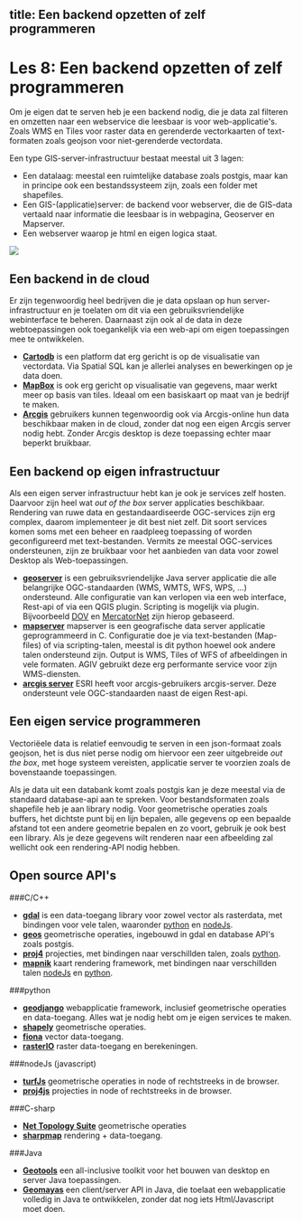 title: Een backend opzetten of zelf programmeren
---
Les 8: Een backend opzetten of zelf programmeren
===== 

Om je eigen dat te serven heb je een backend nodig, die je data zal filteren en omzetten naar een webservice die leesbaar is voor web-applicatie's. Zoals WMS en Tiles voor raster data en gerenderde vectorkaarten of text-formaten zoals geojson voor niet-gerenderde vectordata.

Een type GIS-server-infrastructuur bestaat meestal uit 3 lagen:

- Een datalaag: meestal een ruimtelijke database zoals postgis, maar kan in principe ook een bestandssysteem zijn, zoals een folder met shapefiles. 
- Een GIS-(applicatie)server: de backend voor webserver, die de GIS-data vertaald naar informatie die leesbaar is in webpagina, Geoserver en Mapserver. 
- Een webserver waarop je html en eigen logica staat.  

![](/images/gis_architecture.png)


Een backend in de cloud
----

Er zijn tegenwoordig heel bedrijven die je data opslaan op hun server-infrastructuur en je toelaten om dit via een gebruiksvriendelijke webinterface te beheren. Daarnaast zijn ook al de data in deze webtoepassingen ook toegankelijk via een web-api om eigen toepassingen mee te ontwikkelen.

- **[Cartodb](http://cartodb.com/)** is een platform dat erg gericht is op de visualisatie van vectordata. 
Via Spatial SQL kan je allerlei analyses en bewerkingen op je data doen. 
- **[MapBox](https://www.mapbox.com/)** is ook erg gericht op visualisatie van gegevens, maar werkt meer op basis van tiles. Ideaal om een basiskaart op maat van je bedrijf te maken.
- **[Arcgis](http://www.arcgis.com/)** gebruikers kunnen tegenwoordig ook via Arcgis-online hun data beschikbaar maken in de cloud, zonder dat nog een eigen Arcgis server nodig hebt. Zonder Arcgis desktop is deze toepassing echter maar beperkt bruikbaar.

Een backend op eigen infrastructuur
----

Als een eigen server infrastructuur hebt kan je ook je services zelf hosten. Daarvoor zijn heel wat *out of the box* server applicaties beschikbaar. Rendering van ruwe data en gestandaardiseerde OGC-services zijn erg complex, daarom implementeer je dit best niet zelf. 
Dit soort services komen soms met een beheer en raadpleeg toepassing of worden geconfigureerd met text-bestanden. Vermits ze meestal OGC-services ondersteunen, zijn ze bruikbaar voor het aanbieden van data voor zowel Desktop als Web-toepassingen. 

- **[geoserver](http://geoserver.org/)** is een gebruiksvriendelijke Java server applicatie die alle belangrijke OGC-standaarden (WMS, WMTS, WFS, WPS, ...)  ondersteund. Alle configuratie van  kan verlopen via een web interface, Rest-api of via een QGIS plugin. Scripting is mogelijk via plugin. Bijvoorbeeld [DOV](https://www.dov.vlaanderen.be/geoserver/web/) en [MercatorNet](https://mercator.vlaanderen.be/raadpleegdienstenmercatorpubliek/web/) zijn hierop gebaseerd. 
- **[mapserver](http://mapserver.org/)** mapserver is een geografische data server applicatie geprogrammeerd in C. Configuratie doe je via text-bestanden (Map-files) of via scripting-talen, meestal is dit python hoewel ook andere talen ondersteund zijn. Output is WMS, Tiles of WFS of afbeeldingen in vele formaten. AGIV gebruikt deze erg performante service voor zijn WMS-diensten. 
- **[arcgis server](http://www.esri.com/software/arcgis/arcgisserver)** ESRI heeft voor arcgis-gebruikers arcgis-server. Deze ondersteunt vele OGC-standaarden naast de eigen Rest-api. 

Een eigen service programmeren 
----

Vectoriëele data is relatief eenvoudig te serven in een json-formaat zoals geojson, het is dus niet perse nodig om hiervoor een zeer uitgebreide *out the box*, met hoge systeem vereisten, applicatie server te voorzien zoals de bovenstaande toepassingen.

Als je data uit een databank komt zoals postgis kan je deze meestal via de standaard database-api aan te spreken. Voor bestandsformaten zoals shapefile heb je aan library nodig. Voor geometrische operaties zoals buffers, het dichtste punt bij en lijn bepalen, alle gegevens op een bepaalde afstand tot een andere geometrie bepalen en zo voort, gebruik je ook best een library. 
Als je deze gegevens wilt renderen naar een afbeelding zal wellicht ook een rendering-API nodig hebben.

Open source API's
----

###C/C++
- **[gdal](http://www.gdal.org/)** is een data-toegang library voor zowel vector als rasterdata, met bindingen voor vele talen, waaronder [python](http://pcjericks.github.io/py-gdalogr-cookbook/index.html) en [nodeJs](http://naturalatlas.github.io/node-gdal/classes/gdal.html).
- **[geos](http://trac.osgeo.org/geos/)** geometrische operaties, ingebouwd in gdal en database API's zoals postgis.
- **[proj4](http://trac.osgeo.org/proj/)** projecties, met bindingen naar verschillden talen, zoals [python](http://jswhit.github.io/pyproj).
- **[mapnik](https://github.com/mapnik/mapnik)** kaart rendering framework, met bindingen naar verschillden talen [nodeJs](https://github.com/mapnik/node-mapnik) en [python](https://github.com/mapnik/pymapnik2).

###python
- **[geodjango](https://docs.djangoproject.com/en/1.7/ref/contrib/gis/)** webapplicatie framework, inclusief geometrische operaties en data-toegang. Alles wat je nodig hebt om je eigen services te maken.
- **[shapely](http://toblerity.org/shapely/)** geometrische operaties.
- **[fiona](http://toblerity.org/fiona/manual.html)** vector data-toegang.
- **[rasterIO](https://github.com/mapbox/rasterio)** raster data-toegang en berekeningen.

###nodeJs (javascript)
- **[turfJs](http://turfjs.org/)** geometrische operaties in node of rechtstreeks in de browser.
- **[proj4js](https://github.com/proj4js/proj4js)** projecties in node of rechtstreeks in de browser.

###C-sharp
- **[Net Topology Suite](https://github.com/NetTopologySuite/NetTopologySuite)** geometrische operaties
- **[sharpmap](http://sharpmap.codeplex.com/)** rendering + data-toegang.

###Java
- **[Geotools](http://geotools.org/)** een all-inclusive toolkit voor het bouwen van desktop en server Java  toepassingen. 
- **[Geomayas](http://www.geomajas.org/)** een client/server API in Java, die toelaat een webapplicatie volledig in Java te ontwikkelen, zonder dat nog iets Html/Javascript moet doen.
